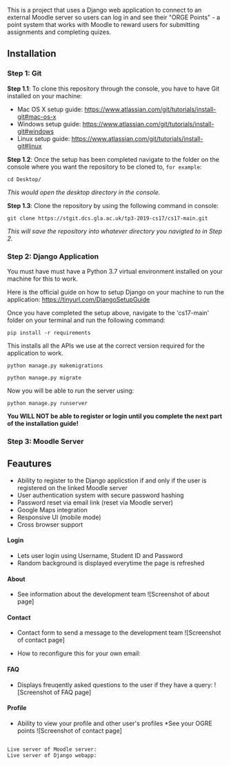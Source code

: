 This is a project that uses a Django web application to connect to an external 
Moodle server so users can log in and see their "ORGE Points" - a point system
that works with Moodle to reward users for submitting assignments and completing
quizes.

## Installation

### Step 1: Git

**Step 1.1**: To clone this repository through the console, you have to have Git installed on your machine:

*  Mac OS X setup guide: https://www.atlassian.com/git/tutorials/install-git#mac-os-x
*  Windows setup guide: https://www.atlassian.com/git/tutorials/install-git#windows
*  Linux setup guide: https://www.atlassian.com/git/tutorials/install-git#linux

**Step 1.2**: Once the setup has been completed navigate to the folder on the console where you want the repository to be cloned to, ``for example``:
```
cd Desktop/
```

*This would open the desktop directory in the console.*


**Step 1.3**: Clone the repository by using the following command in console:
```
git clone https://stgit.dcs.gla.ac.uk/tp3-2019-cs17/cs17-main.git
```
*This will save the repository into whatever directory you navigted to in Step 2.*


### Step 2: Django Application



You must have must have a Python 3.7 virtual environment installed on your machine for this to work.

Here is the official guide on how to setup Django on your machine to run the application: https://tinyurl.com/DjangoSetupGuide

Once you have completed the setup above, navigate to the 'cs17-main' folder on your terminal and run the following command:

```
pip install -r requirements
```
This installs all the APIs we use at the correct version required for the application to work.
```
python manage.py makemigrations  

python manage.py migrate
```

Now you will be able to run the server using:
```
python manage.py runserver
```

**You WILL NOT be able to register or login until you complete the next part of the installation guide!**

### Step 3: Moodle Server

## Feautures
* Ability to register to the Django applicstion if and only if the user is registered on the linked Moodle server
* User authentication system with secure password hashing
* Password reset via email link (reset via Moodle server)
* Google Maps integration
* Responsive UI (mobile mode)
* Cross browser support

#### Login
* Lets user login using Username, Student ID and Password
* Random background is displayed everytime the page is refreshed

#### About
* See information about the development team
![Screenshot of about page]

#### Contact
* Contact form to send a message to the development team
![Screenshot of contact page]

* How to reconfigure this for your own email:

#### FAQ
* Displays freuqently asked questions to the user if they have a query:
![Screenshot of FAQ page]

#### Profile
* Ability to view your profile and other user's profiles
*See your OGRE points
![Screenshot of contact page]


```

Live server of Moodle server:
Live server of Django webapp:
